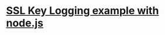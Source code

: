 # [SSL Key Logging example with node.js](./../../../HTTP(s)/node-tls-example.md) <!-- file not found -->
